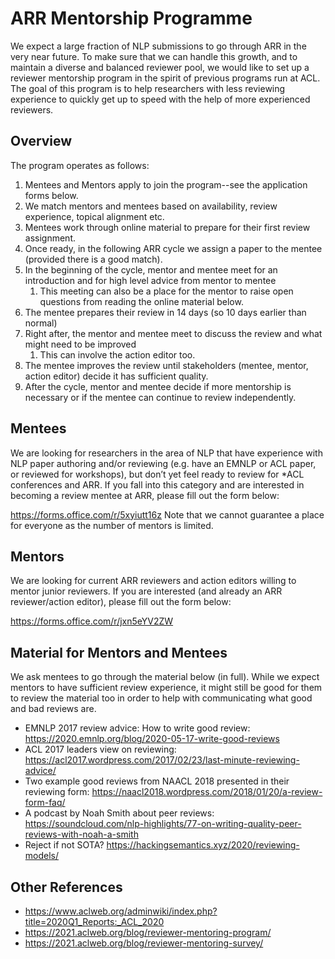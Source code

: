 # ARR Mentorship Programme 
 
We expect a large fraction of NLP submissions to go through ARR in the very near future. To make sure that we can handle this growth, and to maintain a diverse and balanced reviewer pool, we would like to set up a reviewer mentorship program in the spirit of previous programs run at ACL. The goal of this program is to help researchers with less reviewing experience to quickly get up to speed with the help of more experienced reviewers.  

## Overview
The program operates as follows:
1) Mentees and Mentors apply to join the program--see the application forms below.  
2) We match mentors and mentees based on availability, review experience, topical alignment etc. 
3) Mentees work through online material to prepare for their first review assignment.  
4) Once ready, in the following ARR cycle we assign a paper to the mentee (provided there is a good match). 
5) In the beginning of the cycle, mentor and mentee meet for an introduction and for high level advice from mentor to mentee
   1) This meeting can also be a place for the mentor to raise open questions from reading the online material below. 
6) The mentee prepares their review in 14 days (so 10 days earlier than normal)
7) Right after, the mentor and mentee meet to discuss the review and what might need to be improved
   1) This can involve the action editor too. 
8) The mentee improves the review until stakeholders (mentee, mentor, action editor) decide it has sufficient quality. 
9) After the cycle, mentor and mentee decide if more mentorship is necessary or if the mentee can continue to review independently. 

## Mentees
We are looking for researchers in the area of NLP that have experience with NLP paper authoring and/or reviewing (e.g. have an EMNLP or ACL paper, or reviewed for workshops), but don’t yet feel ready to review for *ACL conferences and ARR. If you fall into this category and are interested in becoming a review mentee at ARR, please fill out the form below:

https://forms.office.com/r/5xyiutt16z 
Note that we cannot guarantee a place for everyone as the number of mentors is limited.

## Mentors
We are looking for current ARR reviewers and action editors willing to mentor junior reviewers. If you are interested (and already an ARR reviewer/action editor), please fill out the form below:

https://forms.office.com/r/jxn5eYV2ZW 

## Material for Mentors and Mentees
We ask mentees to go through the material below (in full). While we expect mentors to have sufficient review experience, it might still be good for them to review the material too in order to help with communicating what good and bad reviews are. 

* EMNLP 2017 review advice: How to write good review: https://2020.emnlp.org/blog/2020-05-17-write-good-reviews
* ACL 2017 leaders view on reviewing:  https://acl2017.wordpress.com/2017/02/23/last-minute-reviewing-advice/ 
* Two example good reviews from NAACL 2018 presented in their reviewing form: https://naacl2018.wordpress.com/2018/01/20/a-review-form-faq/ 
* A podcast by Noah Smith about peer reviews: https://soundcloud.com/nlp-highlights/77-on-writing-quality-peer-reviews-with-noah-a-smith 
* Reject if not SOTA? https://hackingsemantics.xyz/2020/reviewing-models/ 

## Other References
* https://www.aclweb.org/adminwiki/index.php?title=2020Q1_Reports:_ACL_2020
* https://2021.aclweb.org/blog/reviewer-mentoring-program/
* https://2021.aclweb.org/blog/reviewer-mentoring-survey/ 

